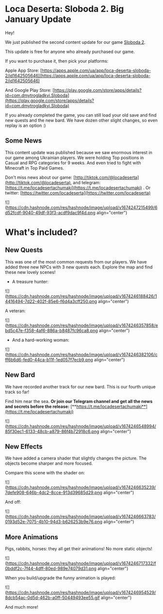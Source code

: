 # Loca Deserta: Sloboda 2. Big January Update

Hey!

We just published the second content update for our game [Sloboda 2](https://apps.apple.com/ua/app/loca-deserta-sloboda-2/id1642505646).

This update is free for anyone who already purchased our game.

If you want to purchase it, then pick your platforms:

Apple App Store: [https://apps.apple.com/ua/app/loca-deserta-sloboda-2/id1642505646](https://apps.apple.com/ua/app/loca-deserta-sloboda-2/id1642505646)

And Google Play Store: [https://play.google.com/store/apps/details?id=com.dmytrogladkyi.Sloboda](https://play.google.com/store/apps/details?id=com.dmytrogladkyi.Sloboda)

If you already completed the game, you can still load your old save and find new quests and the new bard. We have dozen other slight changes, so even replay is an option :)

## Some News

This content update was published because we saw enormous interest in our game among Ukrainian players. We were holding Top positions in Casual and RPG categories for 9 weeks. And even tried to fight with Minecraft in Top Paid Games.

Don't miss news about our game: [http://tiktok.com/@locadeserta](http://tiktok.com/@locadeserta), and telegram: [https://t.me/locadesertachumaki](https://t.me/locadesertachumaki) . Or twitter: [https://twitter.com/locadeserta](https://twitter.com/locadeserta)

![](https://cdn.hashnode.com/res/hashnode/image/upload/v1674247215499/6d52fcdf-9040-49df-93f3-acdf9dac9f4d.png align="center")

# What's included?

## New Quests

This was one of the most common requests from our players. We have added three new NPCs with 3 new quests each. Explore the map and find these new lovely scenes!

* A treasure hunter:
    

![](https://cdn.hashnode.com/res/hashnode/image/upload/v1674246188426/14416494-7d22-402f-85e6-f6d4a3cff250.png align="center")

A veteran:

![](https://cdn.hashnode.com/res/hashnode/image/upload/v1674246357858/ebd5c47e-f358-4af6-886a-b8487fc96ca8.png align="center")

* And a hard-working woman:
    

![](https://cdn.hashnode.com/res/hashnode/image/upload/v1674246382106/cff6b6d6-fed0-44ca-b11f-1ed057f7ecb9.png align="center")

## New Bard

We have recorded another track for our new bard. This is our fourth unique track so far!

Find him near the sea. **Or join our Telegram channel and get all the news and secrets before the release:** [**https://t.me/locadesertachumaki**](https://t.me/locadesertachumaki)

![](https://cdn.hashnode.com/res/hashnode/image/upload/v1674246548994/85f30ec1-6133-48cb-a879-86f4b72918c6.png align="center")

## New Effects

We have added a camera shader that slightly changes the picture. The objects become sharper and more focused.

Compare this scene with the shader on:

![](https://cdn.hashnode.com/res/hashnode/image/upload/v1674246635239/7defe908-646b-4dc2-8cce-913d39685d29.png align="center")

And off:

![](https://cdn.hashnode.com/res/hashnode/image/upload/v1674246663783/0193d52e-7075-4b10-94d3-b626253b9e76.png align="center")

## More Animations

Pigs, rabbits, horses: they all get their animations! No more static objects!

![](https://cdn.hashnode.com/res/hashnode/image/upload/v1674246717332/f0bddf2c-7f44-4dff-80ed-989e74079d31.png align="center")

When you build/upgrade the funny animation is played:

![](https://cdn.hashnode.com/res/hashnode/image/upload/v1674246954529/8dcb54ac-0d5d-462b-a0ff-50449493ee55.gif align="center")

And much more!